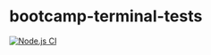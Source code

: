 # bootcamp-terminal-tests
[![Node.js CI](https://github.com/Brianmahlatse/bootcamp-terminal-tests/actions/workflows/node.js.yml/badge.svg)](https://github.com/Brianmahlatse/bootcamp-terminal-tests/actions/workflows/node.js.yml)
